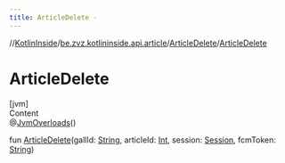 ```yaml
---
title: ArticleDelete -
---
```

//[KotlinInside](../../index.md)/[be.zvz.kotlininside.api.article](../index.md)/[ArticleDelete](index.md)/[ArticleDelete](-article-delete.md)



# ArticleDelete  
[jvm]  
Content  
@[JvmOverloads](https://kotlinlang.org/api/latest/jvm/stdlib/kotlin.jvm/-jvm-overloads/index.html)()  
  
fun [ArticleDelete](-article-delete.md)(gallId: [String](https://kotlinlang.org/api/latest/jvm/stdlib/kotlin/-string/index.html), articleId: [Int](https://kotlinlang.org/api/latest/jvm/stdlib/kotlin/-int/index.html), session: [Session](../../be.zvz.kotlininside.session/-session/index.md), fcmToken: [String](https://kotlinlang.org/api/latest/jvm/stdlib/kotlin/-string/index.html))  



